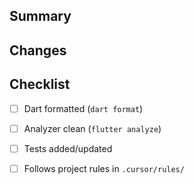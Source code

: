 ## Summary

## Changes

## Checklist
- [ ] Dart formatted (`dart format`)
- [ ] Analyzer clean (`flutter analyze`)
- [ ] Tests added/updated
- [ ] Follows project rules in `.cursor/rules/`


